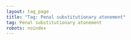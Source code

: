 ```yaml
---
layout: tag_page
title: "Tag: Penal substitutionary atonement"
tag: Penal substitutionary atonement
robots: noindex
---
```

